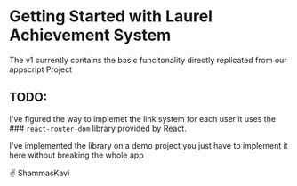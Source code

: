 # Getting Started with Laurel Achievement System

The v1 currently contains the basic funcitonality directly replicated from our appscript Project

## TODO:

I've figured the way to implemet the link system for each user
it uses the ### `react-router-dom` library provided by React.

I've implemented the library on a demo project you just have to implement it here without breaking the whole app

✌️ ShammasKavi
